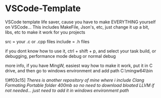 # VSCode-Template
VSCode template life saver, cause you have to make EVERYTHING yourself on VSCode...
This includes MakeFile, Json's, etc, just change it up a bit, libs, etc to make it work for you projects

src = your .c or .cpp files
include = .h files

if you dont know how to use it, ctrl + shift + p, and select your task build, or debugging, performance mode debug or normal debug

more info, if you have MingW, easiest way how to make it work, put it in C drive, and then go to windows environment and add path C:\mingw64\bin

![#f03c15]
*Theres is another repository of mine where i include Clang Formating Portable folder 400mb
so no need to download bloated LLVM if not needed...
just need to add it in windows environment path*